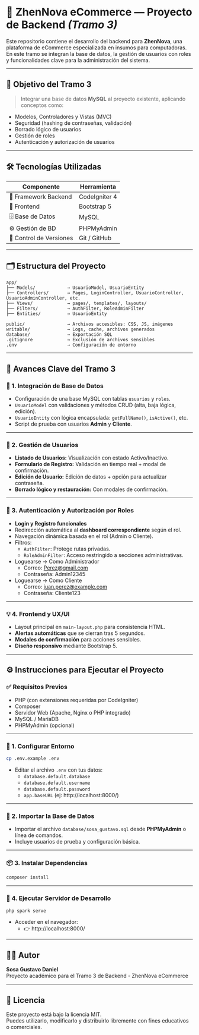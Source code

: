 # 🛒 ZhenNova eCommerce — Proyecto de Backend *(Tramo 3)*

Este repositorio contiene el desarrollo del backend para **ZhenNova**, una plataforma de eCommerce especializada en insumos para computadoras.  
En este tramo se integran la base de datos, la gestión de usuarios con roles y funcionalidades clave para la administración del sistema.

---

## 🎯 Objetivo del Tramo 3

> Integrar una base de datos **MySQL** al proyecto existente, aplicando conceptos como:
- Modelos, Controladores y Vistas (MVC)
- Seguridad (hashing de contraseñas, validación)
- Borrado lógico de usuarios
- Gestión de roles
- Autenticación y autorización de usuarios

---

## 🛠️ Tecnologías Utilizadas

| Componente              | Herramienta         |
|-------------------------|---------------------|
| 🧠 Framework Backend     | CodeIgniter 4       |
| 🎨 Frontend             | Bootstrap 5         |
| 🗄️ Base de Datos         | MySQL               |
| ⚙️ Gestión de BD         | PHPMyAdmin          |
| 🔄 Control de Versiones | Git / GitHub        |

---

## 🗂️ Estructura del Proyecto

```text
app/
├── Models/            → UsuarioModel, UsuarioEntity
├── Controllers/       → Pages, LoginController, UsuarioController, UsuarioAdminController, etc.
├── Views/             → pages/, templates/, layouts/
├── Filters/           → AuthFilter, RoleAdminFilter
├── Entities/          → UsuarioEntity

public/                → Archivos accesibles: CSS, JS, imágenes
writable/              → Logs, cache, archivos generados
database/              → Exportación SQL
.gitignore             → Exclusión de archivos sensibles
.env                   → Configuración de entorno
```

---

## 🚀 Avances Clave del Tramo 3

### 🔗 1. Integración de Base de Datos
- Configuración de una base MySQL con tablas `usuarios` y `roles`.
- `UsuarioModel` con validaciones y métodos CRUD (alta, baja lógica, edición).
- `UsuarioEntity` con lógica encapsulada: `getFullName()`, `isActive()`, etc.
- Script de prueba con usuarios **Admin** y **Cliente**.

---

### 👥 2. Gestión de Usuarios
- **Listado de Usuarios:** Visualización con estado Activo/Inactivo.
- **Formulario de Registro:** Validación en tiempo real + modal de confirmación.
- **Edición de Usuario:** Edición de datos + opción para actualizar contraseña.
- **Borrado lógico y restauración:** Con modales de confirmación.

---

### 🔐 3. Autenticación y Autorización por Roles
- **Login y Registro funcionales**
- Redirección automática al **dashboard correspondiente** según el rol.
- Navegación dinámica basada en el rol (Admin o Cliente).
- Filtros:
  - `AuthFilter`: Protege rutas privadas.
  - `RoleAdminFilter`: Acceso restringido a secciones administrativas.
- Loguearse -> Como Administrador
   - Correo: Perez@gmail.com
   - Contraseña: Admin12345
- Loguearse -> Como Cliente
   - Correo: juan.perez@example.com
   - Contraseña: Cliente123

---

### 💡 4. Frontend y UX/UI
- Layout principal en `main-layout.php` para consistencia HTML.
- **Alertas automáticas** que se cierran tras 5 segundos.
- **Modales de confirmación** para acciones sensibles.
- **Diseño responsivo** mediante Bootstrap 5.

---

## ⚙️ Instrucciones para Ejecutar el Proyecto

### ✅ Requisitos Previos

- PHP (con extensiones requeridas por CodeIgniter)
- Composer
- Servidor Web (Apache, Nginx o PHP integrado)
- MySQL / MariaDB
- PHPMyAdmin (opcional)

---

### 📄 1. Configurar Entorno

```bash
cp .env.example .env
```

- Editar el archivo `.env` con tus datos:
  - `database.default.database`
  - `database.default.username`
  - `database.default.password`
  - `app.baseURL` (ej: http://localhost:8000/)

---

### 🧩 2. Importar la Base de Datos

- Importar el archivo `database/sosa_gustavo.sql` desde **PHPMyAdmin** o línea de comandos.
- Incluye usuarios de prueba y configuración básica.

---

### 📦 3. Instalar Dependencias

```bash
composer install
```

---

### 🧪 4. Ejecutar Servidor de Desarrollo

```bash
php spark serve
```

- Acceder en el navegador:
  - 👉 http://localhost:8000/

---

## 👨‍💻 Autor

**Sosa Gustavo Daniel**  
Proyecto académico para el Tramo 3 de Backend - ZhenNova eCommerce

---

## 📜 Licencia

Este proyecto está bajo la licencia MIT.  
Puedes utilizarlo, modificarlo y distribuirlo libremente con fines educativos o comerciales.
